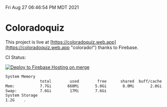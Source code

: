 Fri Aug 27 06:46:54 PM MDT 2021

# Coloradoquiz


This project is live at [https://coloradoquiz.web.app](https://coloradoquiz.web.app "colorado!") thanks to Firebase.

CI Status: 

[![Deploy to Firebase Hosting on merge](https://github.com/teamkushal/coloradoquiz/actions/workflows/firebase-hosting-merge.yml/badge.svg)](https://github.com/teamkushal/coloradoquiz/actions/workflows/firebase-hosting-merge.yml)

```bash
System Memory
               total        used        free      shared  buff/cache   available
Mem:           7.7Gi       660Mi       5.0Gi       8.0Mi       2.0Gi       6.7Gi
Swap:          7.6Gi        17Mi       7.6Gi
System Storage
1.2G	.
```
